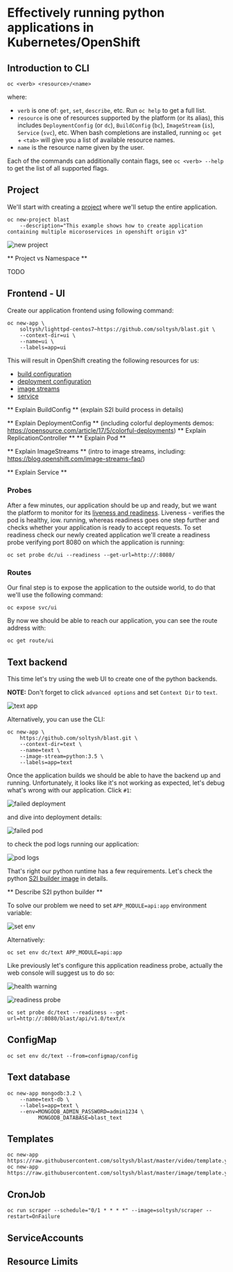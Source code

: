 # Effectively running python applications in Kubernetes/OpenShift


## Introduction to CLI

    oc <verb> <resource>/<name>

where:
- `verb` is one of: `get`, `set`, `describe`, etc.  Run `oc help` to get a full list.
- `resource` is one of resources supported by the platform (or its alias), this includes `DeploymentConfig` (or `dc`), `BuildConfig` (`bc`), `ImageStream` (`is`), `Service` (`svc`), etc.  When bash completions are installed, running `oc get` + `<tab>` will give you a list of available resource names.
- `name` is the resource name given by the user.

Each of the commands can additionally contain flags, see `oc <verb> --help` to get the list of all supported flags.


## Project

We'll start with creating a [project](https://docs.openshift.org/latest/dev_guide/projects.html) where we'll setup the entire application.

    oc new-project blast
        --description="This example shows how to create application containing multiple micoroservices in openshift origin v3"

![new project](img/new_project.png)

** Project vs Namespace **

TODO


## Frontend - UI

Create our application frontend using following command:

    oc new-app \
        soltysh/lighttpd-centos7~https://github.com/soltysh/blast.git \
        --context-dir=ui \
        --name=ui \
        --labels=app=ui

This will result in OpenShift creating the following resources for us:
- [build configuration](https://docs.openshift.org/latest/dev_guide/builds/index.html)
- [deployment configuration](https://docs.openshift.org/latest/dev_guide/deployments/how_deployments_work.html)
- [image streams](https://docs.openshift.org/latest/dev_guide/managing_images.html)
- [service](https://docs.openshift.org/latest/architecture/core_concepts/pods_and_services.html)

** Explain BuildConfig ** (explain S2I build process in details)

** Explain DeploymentConfig ** (including colorful deployments demos: https://opensource.com/article/17/5/colorful-deployments)
** Explain ReplicationController **
** Explain Pod **

** Explain ImageStreams ** (intro to image streams, including: https://blog.openshift.com/image-streams-faq/)

** Explain Service **

### Probes

After a few minutes, our application should be up and ready, but we want the platform to monitor for its [liveness and readiness](https://docs.openshift.org/latest/dev_guide/application_health.html).  Liveness - verifies the pod is healthy, iow. running, whereas readiness goes one step further and checks whether your application is ready to accept requests.  To set readiness check our newly created application we'll create a readiness probe verifying port 8080 on which the application is running:

    oc set probe dc/ui --readiness --get-url=http://:8080/

### Routes

Our final step is to expose the application to the outside world, to do that we'll
use the following command:

    oc expose svc/ui

By now we should be able to reach our application, you can see the route address
with:

    oc get route/ui


## Text backend

This time let's try using the web UI to create one of the python backends.

**NOTE:** Don't forget to click `advanced options` and set `Context Dir` to `text`.

![text app](img/text_app.png)

Alternatively, you can use the CLI:

    oc new-app \
        https://github.com/soltysh/blast.git \
        --context-dir=text \
        --name=text \
        --image-stream=python:3.5 \
        --labels=app=text

Once the application builds we should be able to have the backend up and running.  Unfortunately, it looks like it's not working as expected, let's debug what's wrong with our application.  Click `#1`:

![failed deployment](img/failed_deployment.png)

and dive into deployment details:

![failed pod](img/failed_pod.png)

to check the pod logs running our application:

![pod logs](img/pod_logs.png)

That's right our python runtime has a few requirements.  Let's check the python [S2I builder image](https://github.com/sclorg/s2i-python-container) in details.

** Describe S2I python builder **

To solve our problem we need to set `APP_MODULE=api:app` environment variable:

![set env](img/set_env.png)

Alternatively:

    oc set env dc/text APP_MODULE=api:app

Like previously let's configure this application readiness probe, actually the web console will suggest us to do so:

![health warning](img/health_warning.png)

![readiness probe](img/readiness_probe.png)

    oc set probe dc/text --readiness --get-url=http://:8080/blast/api/v1.0/text/x


## ConfigMap

    oc set env dc/text --from=configmap/config


## Text database

    oc new-app mongodb:3.2 \
        --name=text-db \
        --labels=app=text \
        --env=MONGODB_ADMIN_PASSWORD=admin1234 \
              MONGODB_DATABASE=blast_text


## Templates

    oc new-app https://raw.githubusercontent.com/soltysh/blast/master/video/template.yaml
    oc new-app https://raw.githubusercontent.com/soltysh/blast/master/image/template.yaml

## CronJob

    oc run scraper --schedule="0/1 * * * *" --image=soltysh/scraper --restart=OnFailure

## ServiceAccounts


## Resource Limits
